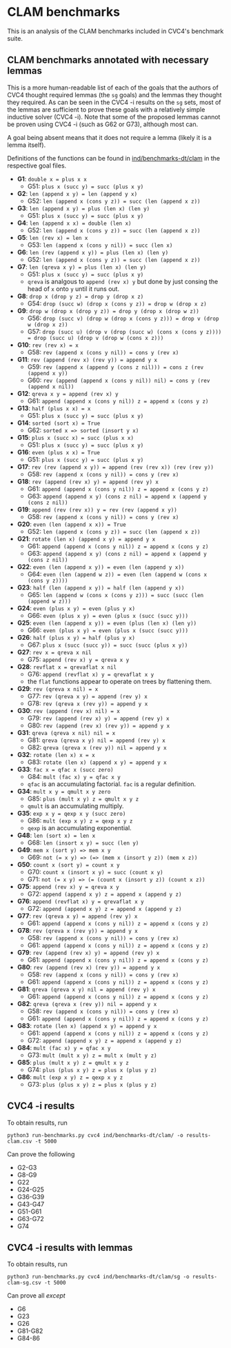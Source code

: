 # CLAM benchmarks

This is an analysis of the CLAM benchmarks included in CVC4's benchmark suite.

## CLAM benchmarks annotated with necessary lemmas

This is a more human-readable list of each of the goals that the authors of CVC4
thought required lemmas (the `sg` goals) and the lemmas they thought they
required. As can be seen in the CVC4 -i results on the `sg` sets, most of the
lemmas are sufficient to prove these goals with a relatively simple inductive
solver (CVC4 -i). Note that some of the proposed lemmas cannot be proven using
CVC4 -i (such as G62 or G73), although most can.

A goal being absent means that it does not require a lemma (likely it is a lemma itself).

Definitions of the functions can be found in
[ind/benchmarks-dt/clam](./ind/benchmarks-dt/clam) in the respective goal files.

- **G1**: `double x = plus x x`
   - G51: `plus x (succ y) = succ (plus x y)`
- **G2**: `len (append x y) = len (append y x)`
   - G52: `len (append x (cons y z)) = succ (len (append x z))`
- **G3**: `len (append x y) = plus (len x) (len y)`
   - G51: `plus x (succ y) = succ (plus x y)`
- **G4**: `len (append x x) = double (len x)`
   - G52: `len (append x (cons y z)) = succ (len (append x z))`
- **G5**: `len (rev x) = len x`
   - G53: `len (append x (cons y nil)) = succ (len x)`
- **G6**: `len (rev (append x y)) = plus (len x) (len y)`
   - G52: `len (append x (cons y z)) = succ (len (append x z))`
- **G7**: `len (qreva x y) = plus (len x) (len y)`
   - G51: `plus x (succ y) = succ (plus x y)`
   - `qreva` is analgous to `append (rev x) y` but done by just consing the head
     of `x` onto `y` until it runs out.
- **G8**: `drop x (drop y z) = drop y (drop x z)`
   - G54: `drop (succ w) (drop x (cons y z)) = drop w (drop x z)`
- **G9**: `drop w (drop x (drop y z)) = drop y (drop x (drop w z))`
   - G56: `drop (succ v) (drop w (drop x (cons y z))) = drop v (drop w (drop x z))`
   - G57: `drop (succ u) (drop v (drop (succ w) (cons x (cons y z)))) = drop (succ u) (drop v (drop w (cons x z)))`
- **G10**: `rev (rev x) = x`
    - G58: `rev (append x (cons y nil)) = cons y (rev x)`
- **G11**: `rev (append (rev x) (rev y)) = append y x`
    - G59: `rev (append x (append y (cons z nil))) = cons z (rev (append x y))`
    - G60: `rev (append (append x (cons y nil)) nil) = cons y (rev (append x nil))`
- **G12**: `qreva x y = append (rev x) y`
    - G61: `append (append x (cons y nil)) z = append x (cons y z)`
- **G13**: `half (plus x x) = x`
    - G51: `plus x (succ y) = succ (plus x y)`
- **G14**: `sorted (sort x) = True`
    - G62: `sorted x => sorted (insort y x)`
- **G15**: `plus x (succ x) = succ (plus x x)`
    - G51: `plus x (succ y) = succ (plus x y)`
- **G16**: `even (plus x x) = True`
    - G51: `plus x (succ y) = succ (plus x y)`
- **G17**: `rev (rev (append x y)) = append (rev (rev x)) (rev (rev y))`
    - G58: `rev (append x (cons y nil)) = cons y (rev x)`
- **G18**: `rev (append (rev x) y) = append (rev y) x`
    - G61: `append (append x (cons y nil)) z = append x (cons y z)`
    - G63: `append (append x y) (cons z nil) = append x (append y (cons z nil))`
- **G19**: `append (rev (rev x)) y = rev (rev (append x y))`
    - G58: `rev (append x (cons y nil)) = cons y (rev x)`
- **G20**: `even (len (append x x)) = True`
    - G52: `len (append x (cons y z)) = succ (len (append x z))`
- **G21**: `rotate (len x) (append x y) = append y x`
    - G61: `append (append x (cons y nil)) z = append x (cons y z)`
    - G63: `append (append x y) (cons z nil) = append x (append y (cons z nil))`
- **G22**: `even (len (append x y)) = even (len (append y x))`
    - G64: `even (len (append w z)) = even (len (append w (cons x (cons y z))))`
- **G23**: `half (len (append x y)) = half (len (append y x))`
    - G65: `len (append w (cons x (cons y z))) = succ (succ (len (append w z)))`
- **G24**: `even (plus x y) = even (plus y x)`
    - G66: `even (plus x y) = even (plus x (succ (succ y)))`
- **G25**: `even (len (append x y)) = even (plus (len x) (len y))`
    - G66: `even (plus x y) = even (plus x (succ (succ y)))`
- **G26**: `half (plus x y) = half (plus y x)`
    - G67: `plus x (succ (succ y)) = succ (succ (plus x y))`
- **G27**: `rev x = qreva x nil`
    - G75: `append (rev x) y = qreva x y`
- **G28**: `revflat x = qrevaflat x nil`
    - G76: `append (revflat x) y = qrevaflat x y`
    - the `flat` functions appear to operate on trees by flattening them.
- **G29**: `rev (qreva x nil) = x`
    - G77: `rev (qreva x y) = append (rev y) x`
    - G78: `rev (qreva x (rev y)) = append y x`
- **G30**: `rev (append (rev x) nil) = x`
    - G79: `rev (append (rev x) y) = append (rev y) x`
    - G80: `rev (append (rev x) (rev y)) = append y x`
- **G31**: `qreva (qreva x nil) nil = x`
    - G81: `qreva (qreva x y) nil = append (rev y) x`
    - G82: `qreva (qreva x (rev y)) nil = append y x`
- **G32**: `rotate (len x) x = x`
    - G83: `rotate (len x) (append x y) = append y x`
- **G33**: `fac x = qfac x (succ zero)`
    - G84: `mult (fac x) y = qfac x y`
    - `qfac` is an accumulating factorial. `fac` is a regular definition.
- **G34**: `mult x y = qmult x y zero`
    - G85: `plus (mult x y) z = qmult x y z`
    - `qmult` is an accumulating multiply.
- **G35**: `exp x y = qexp x y (succ zero)`
    - G86: `mult (exp x y) z = qexp x y z`
    - `qexp` is an accumulating exponential.
- **G48**: `len (sort x) = len x`
    - G68: `len (insort x y) = succ (len y)`
- **G49**: `mem x (sort y) => mem x y`
    - G69: `not (= x y) => (=> (mem x (insort y z)) (mem x z))`
- **G50**: `count x (sort y) = count x y`
    - G70: `count x (insort x y) = succ (count x y)`
    - G71: `not (= x y) => (= (count x (insort y z)) (count x z))`
- **G75**: `append (rev x) y = qreva x y`
    - G72: `append (append x y) z = append x (append y z)`
- **G76**: `append (revflat x) y = qrevaflat x y`
    - G72: `append (append x y) z = append x (append y z)`
- **G77**: `rev (qreva x y) = append (rev y) x`
    - G61: `append (append x (cons y nil)) z = append x (cons y z)`
- **G78**: `rev (qreva x (rev y)) = append y x`
    - G58: `rev (append x (cons y nil)) = cons y (rev x)`
    - G61: `append (append x (cons y nil)) z = append x (cons y z)`
- **G79**: `rev (append (rev x) y) = append (rev y) x`
    - G61: `append (append x (cons y nil)) z = append x (cons y z)`
- **G80**: `rev (append (rev x) (rev y)) = append y x`
    - G58: `rev (append x (cons y nil)) = cons y (rev x)`
    - G61: `append (append x (cons y nil)) z = append x (cons y z)`
- **G81**: `qreva (qreva x y) nil = append (rev y) x`
    - G61: `append (append x (cons y nil)) z = append x (cons y z)`
- **G82**: `qreva (qreva x (rev y)) nil = append y x`
    - G58: `rev (append x (cons y nil)) = cons y (rev x)`
    - G61: `append (append x (cons y nil)) z = append x (cons y z)`
- **G83**: `rotate (len x) (append x y) = append y x`
    - G61: `append (append x (cons y nil)) z = append x (cons y z)`
    - G72: `append (append x y) z = append x (append y z)`
- **G84**: `mult (fac x) y = qfac x y`
    - G73: `mult (mult x y) z = mult x (mult y z)`
- **G85**: `plus (mult x y) z = qmult x y z`
    - G74: `plus (plus x y) z = plus x (plus y z)`
- **G86**: `mult (exp x y) z = qexp x y z`
    - G73: `plus (plus x y) z = plus x (plus y z)`

## CVC4 -i results
To obtain results, run
```shell
python3 run-benchmarks.py cvc4 ind/benchmarks-dt/clam/ -o results-clam.csv -t 5000
```

Can prove the following
- G2-G3
- G8-G9
- G22
- G24-G25
- G36-G39
- G43-G47
- G51-G61
- G63-G72
- G74

## CVC4 -i results with lemmas
To obtain results, run
```shell
python3 run-benchmarks.py cvc4 ind/benchmarks-dt/clam/sg -o results-clam-sg.csv -t 5000
```

Can prove all _except_
- G6
- G23
- G26
- G81-G82
- G84-86
